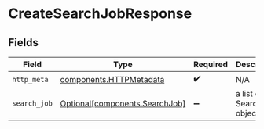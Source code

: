 # CreateSearchJobResponse


## Fields

| Field                                                                  | Type                                                                   | Required                                                               | Description                                                            |
| ---------------------------------------------------------------------- | ---------------------------------------------------------------------- | ---------------------------------------------------------------------- | ---------------------------------------------------------------------- |
| `http_meta`                                                            | [components.HTTPMetadata](../../models/components/httpmetadata.md)     | :heavy_check_mark:                                                     | N/A                                                                    |
| `search_job`                                                           | [Optional[components.SearchJob]](../../models/components/searchjob.md) | :heavy_minus_sign:                                                     | a list of SearchJob objects                                            |